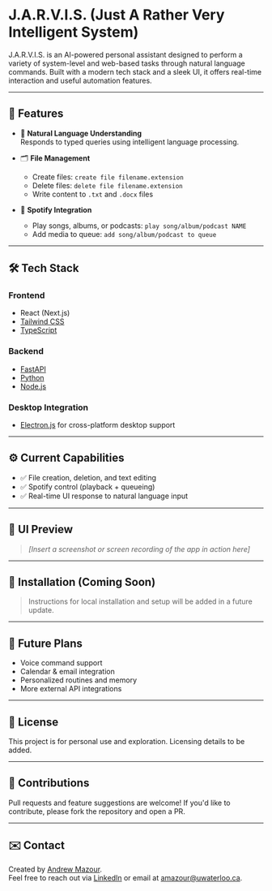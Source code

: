 # J.A.R.V.I.S. (Just A Rather Very Intelligent System)

J.A.R.V.I.S. is an AI-powered personal assistant designed to perform a variety of system-level and web-based tasks through natural language commands. Built with a modern tech stack and a sleek UI, it offers real-time interaction and useful automation features.

---

## 🚀 Features

- 🧠 **Natural Language Understanding**  
  Responds to typed queries using intelligent language processing.

- 🗂️ **File Management**  
  - Create files: `create file filename.extension`  
  - Delete files: `delete file filename.extension`  
  - Write content to `.txt` and `.docx` files

- 🎵 **Spotify Integration**  
  - Play songs, albums, or podcasts: `play song/album/podcast NAME`  
  - Add media to queue: `add song/album/podcast to queue`

---

## 🛠 Tech Stack

### Frontend
- React (Next.js)
- [Tailwind CSS](https://tailwindcss.com/)
- [TypeScript](https://www.typescriptlang.org/)

### Backend
- [FastAPI](https://fastapi.tiangolo.com/)
- [Python](https://www.python.org/)
- [Node.js](https://nodejs.org/)

### Desktop Integration
- [Electron.js](https://www.electronjs.org/) for cross-platform desktop support

---

## ⚙️ Current Capabilities

- ✅ File creation, deletion, and text editing
- ✅ Spotify control (playback + queueing)
- ✅ Real-time UI response to natural language input

---

## 📸 UI Preview

> _[Insert a screenshot or screen recording of the app in action here]_

---

## 🔧 Installation (Coming Soon)

> Instructions for local installation and setup will be added in a future update.

---

## 📌 Future Plans

- Voice command support  
- Calendar & email integration  
- Personalized routines and memory  
- More external API integrations

---

## 📄 License

This project is for personal use and exploration. Licensing details to be added.

---

## 🤝 Contributions

Pull requests and feature suggestions are welcome! If you'd like to contribute, please fork the repository and open a PR.

---

## ✉️ Contact

Created by [Andrew Mazour](https://github.com/Andrew-Mazour).  
Feel free to reach out via [LinkedIn](https://linkedin.com/in/andrew-mazour) or email at amazour@uwaterloo.ca.

